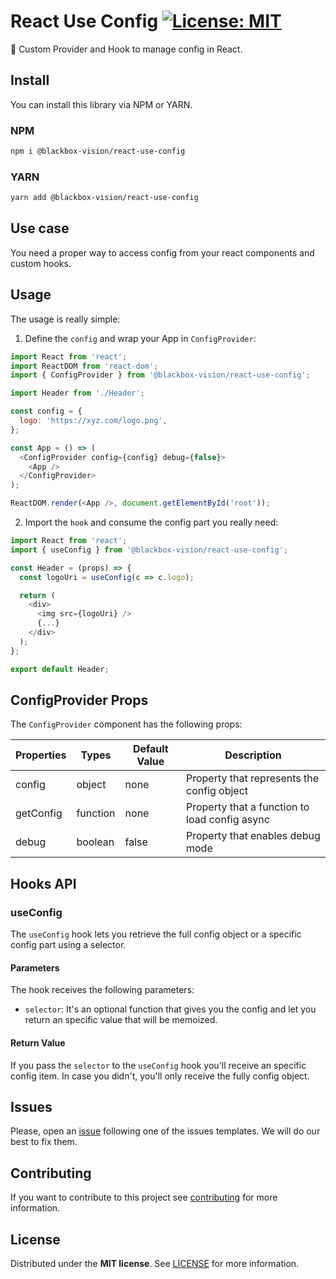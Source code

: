# React Use Config [![License: MIT](https://img.shields.io/badge/License-MIT-brightgreen.svg)](https://opensource.org/licenses/MIT)

:rocket: Custom Provider and Hook to manage config in React.

## Install

You can install this library via NPM or YARN.

### NPM

```bash
npm i @blackbox-vision/react-use-config
```

### YARN

```bash
yarn add @blackbox-vision/react-use-config
```

## Use case

You need a proper way to access config from your react components and custom hooks.

## Usage

The usage is really simple:

1. Define the `config` and wrap your App in `ConfigProvider`:

```javascript
import React from 'react';
import ReactDOM from 'react-dom';
import { ConfigProvider } from '@blackbox-vision/react-use-config';

import Header from './Header';

const config = {
  logo: 'https://xyz.com/logo.png',
};

const App = () => (
  <ConfigProvider config={config} debug={false}>
    <App />
  </ConfigProvider>
);

ReactDOM.render(<App />, document.getElementById('root'));
```

2. Import the `hook` and consume the config part you really need:

```javascript
import React from 'react';
import { useConfig } from '@blackbox-vision/react-use-config';

const Header = (props) => {
  const logoUri = useConfig(c => c.logo);

  return (
    <div>
      <img src={logoUri} />
      {...}
    </div>
  );
};

export default Header;
```

## ConfigProvider Props

The `ConfigProvider` component has the following props:

| Properties | Types    | Default Value | Description                                   |
| ---------- | -------- | ------------- | --------------------------------------------- |
| config     | object   | none          | Property that represents the config object    |
| getConfig  | function | none          | Property that a function to load config async |
| debug      | boolean  | false         | Property that enables debug mode              |

## Hooks API

### useConfig

The `useConfig` hook lets you retrieve the full config object or a specific config part using a selector.

#### Parameters

The hook receives the following parameters:

- `selector`: It's an optional function that gives you the config and let you return an specific value that will be memoized.

#### Return Value

If you pass the `selector` to the `useConfig` hook you'll receive an specific config item. In case you didn't, you'll only receive the fully config object.

## Issues

Please, open an [issue](https://github.com/BlackBoxVision/react-use-config/issues) following one of the issues templates. We will do our best to fix them.

## Contributing

If you want to contribute to this project see [contributing](https://github.com/BlackBoxVision/react-use-config/blob/master/CONTRIBUTING.md) for more information.

## License

Distributed under the **MIT license**. See [LICENSE](https://github.com/BlackBoxVision/react-use-config/blob/master/LICENSE) for more information.
